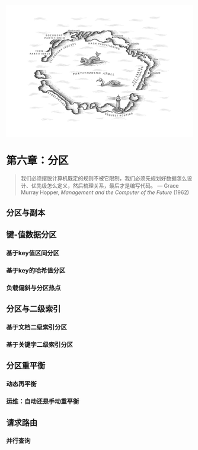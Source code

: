 ![ch6](../img/chapter6.png)

# 第六章：分区

> 我们必须摆脱计算机既定的规则不被它限制，我们必须先规划好数据怎么设计、优先级怎么定义，然后梳理关系，最后才是编写代码。
> — Grace Murray Hopper, *Management and the Computer of the Future* (1962)



## **分区与副本**



## **键-值数据分区**

### **基于key值区间分区**

### **基于key的哈希值分区**

### **负载偏斜与分区热点**



## **分区与二级索引**

### **基于文档二级索引分区**

### **基于关键字二级索引分区**



## **分区重平衡**

### **动态再平衡**

### **运维：自动还是手动重平衡**



## **请求路由**

### **并行查询**

